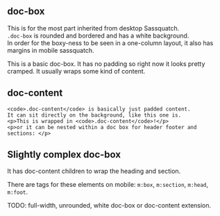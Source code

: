 
<h2>doc-box</h2>

<p>
	This is for the most part inherited from desktop Sassquatch.<br/>
	<code>.doc-box</code> is rounded and bordered and has a white background.</br>
	In order for the boxy-ness to be seen in a one-column layout, it also has margins in mobile sassquatch.
</p>


<div class="doc-box">
	This is a basic doc-box. It has no padding so right now it looks pretty cramped. 
	It usually wraps some kind of content.
</div>

<div class="doc-content">
	<h2>doc-content</h2>
	
	<code>.doc-content</code> is basically just padded content. 
	It can sit directly on the background, like this one is.
	<p>This is wrapped in <code>.doc-content</code>!</p>
	<p>or it can be nested within a doc box for header footer and sections: </p>
</div>

<div class="doc-box">
	<div class="doc-content">
		<h2>Slightly complex doc-box</h2>
	</div>
	<div class="doc-content">
		<p>It has doc-content children to wrap the heading and section.</p>
	</div>
</div>

<p class="margin-top">
	There are tags for these elements on mobile: 
	<code>m:box</code>, <code>m:section</code>, <code>m:head</code>, <code>m:foot</code>.
</p>

<p class="lighter">TODO: full-width, unrounded, white doc-box or doc-content extension.</p>